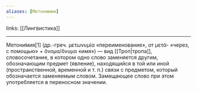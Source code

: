 ```yaml
---
aliases: [Метонимии]
---
```

links: [[Лингвистика]]

---

Метони́мия[1] (др.-греч. μετωνυμία «переименование», от μετά- «через, с помощью» + ὄνομα/ὄνυμα «имя») — вид [[Троп|тропа]], словосочетание, в котором одно слово заменяется другим, обозначающим предмет (явление), находящийся в той или иной (пространственной, временной и т. п.) связи с предметом, который обозначается заменяемым словом. Замещающее слово при этом употребляется в переносном значении.